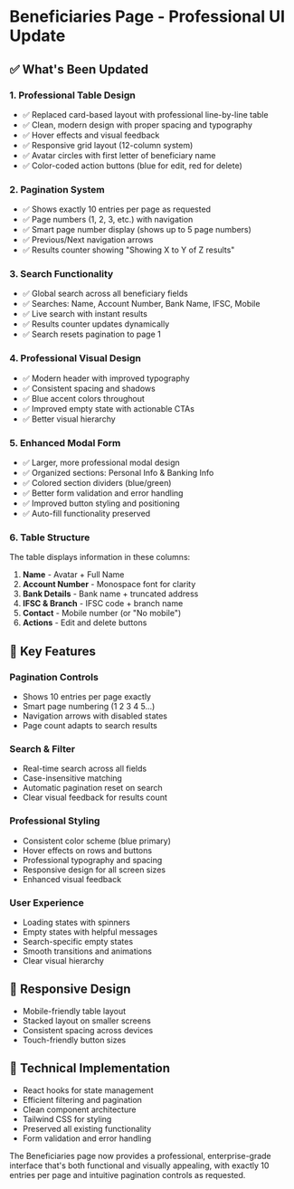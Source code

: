 # Beneficiaries Page - Professional UI Update

## ✅ What's Been Updated

### 1. **Professional Table Design**
- ✅ Replaced card-based layout with professional line-by-line table
- ✅ Clean, modern design with proper spacing and typography
- ✅ Hover effects and visual feedback
- ✅ Responsive grid layout (12-column system)
- ✅ Avatar circles with first letter of beneficiary name
- ✅ Color-coded action buttons (blue for edit, red for delete)

### 2. **Pagination System**
- ✅ Shows exactly 10 entries per page as requested
- ✅ Page numbers (1, 2, 3, etc.) with navigation
- ✅ Smart page number display (shows up to 5 page numbers)
- ✅ Previous/Next navigation arrows
- ✅ Results counter showing "Showing X to Y of Z results"

### 3. **Search Functionality**
- ✅ Global search across all beneficiary fields
- ✅ Searches: Name, Account Number, Bank Name, IFSC, Mobile
- ✅ Live search with instant results
- ✅ Results counter updates dynamically
- ✅ Search resets pagination to page 1

### 4. **Professional Visual Design**
- ✅ Modern header with improved typography
- ✅ Consistent spacing and shadows
- ✅ Blue accent colors throughout
- ✅ Improved empty state with actionable CTAs
- ✅ Better visual hierarchy

### 5. **Enhanced Modal Form**
- ✅ Larger, more professional modal design
- ✅ Organized sections: Personal Info & Banking Info
- ✅ Colored section dividers (blue/green)
- ✅ Better form validation and error handling
- ✅ Improved button styling and positioning
- ✅ Auto-fill functionality preserved

### 6. **Table Structure**
The table displays information in these columns:
1. **Name** - Avatar + Full Name
2. **Account Number** - Monospace font for clarity
3. **Bank Details** - Bank name + truncated address
4. **IFSC & Branch** - IFSC code + branch name
5. **Contact** - Mobile number (or "No mobile")
6. **Actions** - Edit and delete buttons

## 🎨 Key Features

### **Pagination Controls**
- Shows 10 entries per page exactly
- Smart page numbering (1 2 3 4 5...)
- Navigation arrows with disabled states
- Page count adapts to search results

### **Search & Filter**
- Real-time search across all fields
- Case-insensitive matching
- Automatic pagination reset on search
- Clear visual feedback for results count

### **Professional Styling**
- Consistent color scheme (blue primary)
- Hover effects on rows and buttons
- Professional typography and spacing
- Responsive design for all screen sizes
- Enhanced visual feedback

### **User Experience**
- Loading states with spinners
- Empty states with helpful messages
- Search-specific empty states
- Smooth transitions and animations
- Clear visual hierarchy

## 📱 Responsive Design
- Mobile-friendly table layout
- Stacked layout on smaller screens
- Consistent spacing across devices
- Touch-friendly button sizes

## 🔧 Technical Implementation
- React hooks for state management
- Efficient filtering and pagination
- Clean component architecture
- Tailwind CSS for styling
- Preserved all existing functionality
- Form validation and error handling

The Beneficiaries page now provides a professional, enterprise-grade interface that's both functional and visually appealing, with exactly 10 entries per page and intuitive pagination controls as requested.